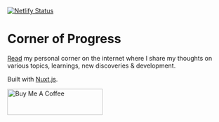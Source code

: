 [![Netlify Status](https://api.netlify.com/api/v1/badges/763540be-38d6-4445-b1dc-4a3362d553c7/deploy-status)](https://app.netlify.com/sites/pensive-brahmagupta-0af232/deploys)

# Corner of Progress

[Read](https://cornerofprogress.com/) my personal corner on the internet where I share my thoughts on various topics, learnings, new discoveries & development.

Built with [Nuxt.js](https://nuxtjs.org).


<a href="https://www.buymeacoffee.com/duyanhngac" target="_blank"><img src="https://cdn.buymeacoffee.com/buttons/v2/default-yellow.png" alt="Buy Me A Coffee" style="height: 60px !important;width: 217px !important;" ></a>
